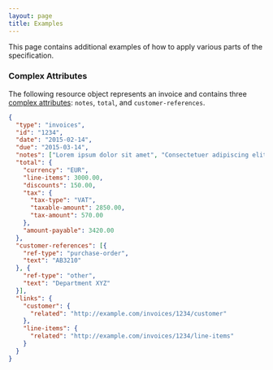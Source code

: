 ```yaml
---
layout: page
title: Examples
---
```


This page contains additional examples of how to apply various parts of the specification.

### Complex Attributes <a href="#complex-attributes" id="complex-attributes" class="headerlink"></a>

The following resource object represents an invoice and contains three [complex
attributes](/format/#document-structure-resource-object-complex-attributes):
`notes`, `total`, and `customer-references`.

```json
{
  "type": "invoices",
  "id": "1234",
  "date": "2015-02-14",
  "due": "2015-03-14",
  "notes": ["Lorem ipsum dolor sit amet", "Consectetuer adipiscing elit"],
  "total": {
    "currency": "EUR",
    "line-items": 3000.00,
    "discounts": 150.00,
    "tax": {
      "tax-type": "VAT",
      "taxable-amount": 2850.00,
      "tax-amount": 570.00
    },
    "amount-payable": 3420.00
  },
  "customer-references": [{
    "ref-type": "purchase-order",
    "text": "AB3210"
  }, {
    "ref-type": "other",
    "text": "Department XYZ"
  }],
  "links": {
    "customer": {
      "related": "http://example.com/invoices/1234/customer"
    },
    "line-items": {
      "related": "http://example.com/invoices/1234/line-items"
    }
  }
}
```

